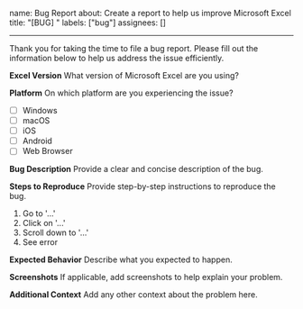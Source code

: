 name: Bug Report
about: Create a report to help us improve Microsoft Excel
title: "[BUG] "
labels: ["bug"]
assignees: []

---

Thank you for taking the time to file a bug report. Please fill out the information below to help us address the issue efficiently.

**Excel Version**
What version of Microsoft Excel are you using?
<!-- e.g., Excel 365, Excel 2019, Excel Online -->

**Platform**
On which platform are you experiencing the issue?
- [ ] Windows
- [ ] macOS
- [ ] iOS
- [ ] Android
- [ ] Web Browser

**Bug Description**
Provide a clear and concise description of the bug.
<!-- Describe what you were doing, what you expected to happen, and what actually happened. -->

**Steps to Reproduce**
Provide step-by-step instructions to reproduce the bug.
1. Go to '...'
2. Click on '...'
3. Scroll down to '...'
4. See error

**Expected Behavior**
Describe what you expected to happen.
<!-- I expected... -->

**Screenshots**
If applicable, add screenshots to help explain your problem.
<!-- Drag and drop images here -->

**Additional Context**
Add any other context about the problem here.
<!-- e.g., Does this happen only with specific file types or data sizes? -->

<!-- Human Tasks:
1. Review and adjust the bug report template to ensure it captures all necessary information for the Excel team.
2. Consider adding specific fields related to Excel features (e.g., formulas, charts, pivot tables) if they are frequently involved in bug reports.
-->